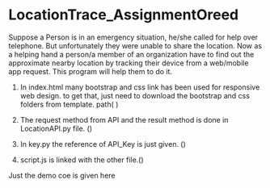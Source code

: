 # LocationTrace_AssignmentOreed

Suppose a Person is in an emergency situation, he/she called for help over telephone. But unfortunately they were unable to share the location. Now as a helping hand a person/a member of an organization have to find out the approximate nearby location by tracking their device from a web/mobile app request. This program will help them to do it.

1. In index.html many bootstrap and css link has been used for responsive web design. to get that, just need to download the bootstrap and css folders from template. path( ) 

2. The request method from API and the result method is done in LocationAPI.py file. ()

3. In key.py the reference of API_Key is just given. ()

4. script.js is linked with the other file.()

Just the demo coe is given here
